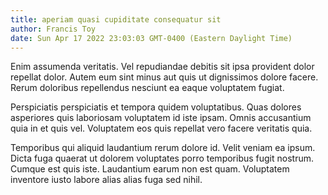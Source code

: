 ```yaml
---
title: aperiam quasi cupiditate consequatur sit
author: Francis Toy
date: Sun Apr 17 2022 23:03:03 GMT-0400 (Eastern Daylight Time)
---
```

Enim assumenda veritatis. Vel repudiandae debitis sit ipsa provident dolor repellat dolor. Autem eum sint minus aut quis ut dignissimos dolore facere. Rerum doloribus repellendus nesciunt ea eaque voluptatem fugiat.

 Perspiciatis perspiciatis et tempora quidem voluptatibus. Quas dolores asperiores quis laboriosam voluptatem id iste ipsam. Omnis accusantium quia in et quis vel. Voluptatem eos quis repellat vero facere veritatis quia.

 Temporibus qui aliquid laudantium rerum dolore id. Velit veniam ea ipsum. Dicta fuga quaerat ut dolorem voluptates porro temporibus fugit nostrum. Cumque est quis iste. Laudantium earum non est quam. Voluptatem inventore iusto labore alias alias fuga sed nihil.